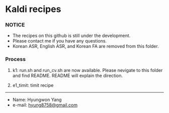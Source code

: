 # Kaldi recipes


### NOTICE
- The recipes on this github is still under the development.
- Please contact me if you have any questions.
- Korean ASR, English ASR, and Korean FA are removed from this folder.

### Process
1. k1: run.sh and run_cv.sh are now available. Please nevigate to this folder and find README. README will explain the direction.

2. e1_timit: timit recipe

-----
- Name: Hyungwon Yang
- e-mail: hyung8758@gmail.com
